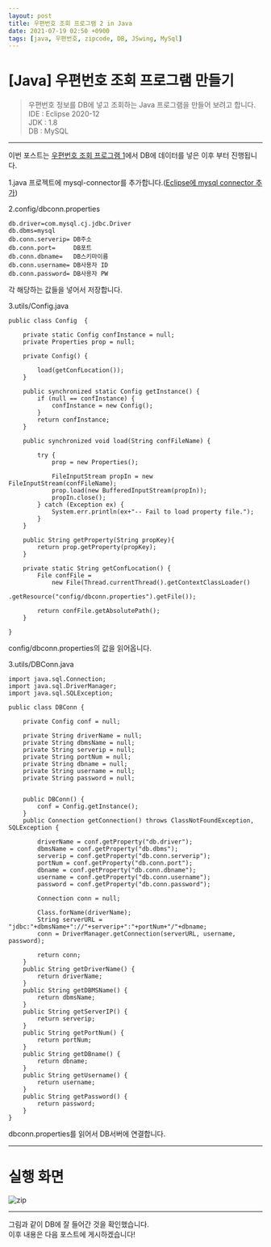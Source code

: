 ```yaml
---
layout: post
title: 우편번호 조회 프로그램 2 in Java
date: 2021-07-19 02:50 +0900
tags: [java, 우편번호, zipcode, DB, JSwing, MySql]
---
```


# [Java] 우편번호 조회 프로그램 만들기  
>우편번호 정보를 DB에 넣고 조회하는 Java 프로그램을 만들어 보려고 합니다.  
IDE : Eclipse 2020-12  
JDK : 1.8  
DB : MySQL  

***
이번 포스트는 [우편번호 조회 프로그램 1](https://mswoo.github.io/2021/07/15/zipcode/)에서 DB에 데이터를 넣은 이후 부터 진행됩니다.  

1.java 프로젝트에 mysql-connector를 추가합니다.([Eclipse에 mysql connector 추가](https://mswoo.github.io/2021/07/18/mysqlJar/))  

2.config/dbconn.properties  
```
db.driver=com.mysql.cj.jdbc.Driver
db.dbms=mysql
db.conn.serverip= DB주소
db.conn.port= 	  DB포트
db.conn.dbname=   DB스키마이름
db.conn.username= DB사용자 ID
db.conn.password= DB사용자 PW
```
각 해당하는 값들을 넣어서 저장합니다.  

3.utils/Config.java  
```{.java}
public class Config  {

    private static Config confInstance = null;
    private Properties prop = null;

    private Config() {

        load(getConfLocation());
    }

    public synchronized static Config getInstance() {
        if (null == confInstance) {  
            confInstance = new Config();
        }
        return confInstance;
    }

    public synchronized void load(String confFileName) {

        try {
            prop = new Properties();
            
            FileInputStream propIn = new FileInputStream(confFileName);
            prop.load(new BufferedInputStream(propIn));
            propIn.close();
        } catch (Exception ex) {
            System.err.println(ex+"-- Fail to load property file.");
        }
    }

    public String getProperty(String propKey){
        return prop.getProperty(propKey);
    }
    
 	private static String getConfLocation() {
		File confFile = 
			new File(Thread.currentThread().getContextClassLoader()
					.getResource("config/dbconn.properties").getFile());

		return confFile.getAbsolutePath();
	}
 	
}
```
config/dbconn.properties의 값을 읽어옵니다.  

3.utils/DBConn.java  
```{.java}
import java.sql.Connection;
import java.sql.DriverManager;
import java.sql.SQLException;

public class DBConn {

	private Config conf = null;
	
	private String driverName = null;
	private String dbmsName = null;
	private String serverip = null;
	private String portNum = null;
	private String dbname = null;
	private String username = null;
	private String password = null;


	public DBConn() {
		conf = Config.getInstance();
	}
	public Connection getConnection() throws ClassNotFoundException, SQLException {

		driverName = conf.getProperty("db.driver");
		dbmsName = conf.getProperty("db.dbms");
		serverip = conf.getProperty("db.conn.serverip");
		portNum = conf.getProperty("db.conn.port");
		dbname = conf.getProperty("db.conn.dbname");
		username = conf.getProperty("db.conn.username");
		password = conf.getProperty("db.conn.password");
		
		Connection conn = null;

		Class.forName(driverName);
		String serverURL = "jdbc:"+dbmsName+"://"+serverip+":"+portNum+"/"+dbname;
		conn = DriverManager.getConnection(serverURL, username, password);

		return conn;
	}
	public String getDriverName() {
		return driverName;
	}
	public String getDBMSName() {
		return dbmsName;
	}
	public String getServerIP() {
		return serverip;
	}
	public String getPortNum() {
		return portNum;
	}
	public String getDBname() {
		return dbname;
	}
	public String getUsername() {
		return username;
	}
	public String getPassword() {
		return password;
	}
}
```
dbconn.properties를 읽어서 DB서버에 연결합니다.  




***

# 실행 화면  
![zip](https://user-images.githubusercontent.com/23252539/126070186-2c1ffd33-47da-406d-9a85-bdfdc6e05d43.JPG)


***
그림과 같이 DB에 잘 들어간 것을 확인했습니다.  
이후 내용은 다음 포스트에 게시하겠습니다!